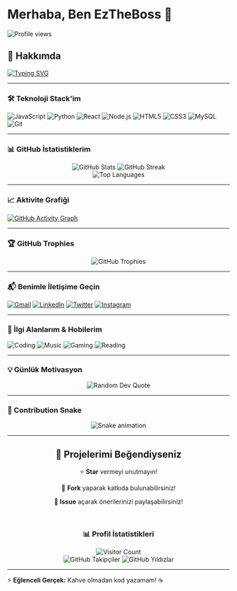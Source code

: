 # Merhaba, Ben EzTheBoss 👋

![Profile views](https://komarev.com/ghpvc/?username=jokerizm3169&label=Profil%20görüntülenme&color=0e75b6&style=flat)

## 🚀 Hakkımda

[![Typing SVG](https://readme-typing-svg.herokuapp.com?font=Fira+Code&size=25&pause=1000&color=79FF97&center=true&vCenter=true&width=600&lines=Full+Stack+Developer+💻;Modern+uygulamalar+geliştiriyorum+🚀;Birlikte+harika+şeyler+yapalım+💡)](https://git.io/typing-svg)

---

### 🛠️ Teknoloji Stack'im

![JavaScript](https://img.shields.io/badge/JavaScript-F7DF1E?style=for-the-badge&logo=javascript&logoColor=black)
![Python](https://img.shields.io/badge/Python-3776AB?style=for-the-badge&logo=python&logoColor=white)
![React](https://img.shields.io/badge/React-20232A?style=for-the-badge&logo=react&logoColor=61DAFB)
![Node.js](https://img.shields.io/badge/Node.js-43853D?style=for-the-badge&logo=node.js&logoColor=white)
![HTML5](https://img.shields.io/badge/HTML5-E34F26?style=for-the-badge&logo=html5&logoColor=white)
![CSS3](https://img.shields.io/badge/CSS3-1572B6?style=for-the-badge&logo=css3&logoColor=white)
![MySQL](https://img.shields.io/badge/MySQL-00000F?style=for-the-badge&logo=mysql&logoColor=white)
![Git](https://img.shields.io/badge/Git-F05032?style=for-the-badge&logo=git&logoColor=white)

---

### 📊 GitHub İstatistiklerim

<div align="center">
  <img src="https://github-readme-stats.vercel.app/api?username=jokerizm3169&show_icons=true&theme=react&bg_color=0D1117&title_color=79ff97&text_color=ffffff" alt="GitHub Stats" />
  
  <img src="https://github-readme-streak-stats.herokuapp.com?user=jokerizm3169&theme=dark&background=0D1117&border=0D1117" alt="GitHub Streak" />
</div>

<div align="center">
  <img src="https://github-readme-stats.vercel.app/api/top-langs/?username=jokerizm3169&layout=compact&theme=react&bg_color=0D1117&border_color=0D1117&title_color=79ff97&text_color=ffffff" alt="Top Languages" />
</div>

---

### 📈 Aktivite Grafiği

[![GitHub Activity Graph](https://github-readme-activity-graph.vercel.app/graph?username=jokerizm3169&theme=react-dark&bg_color=0D1117&color=79ff97&line=79ff97&point=ffffff)](https://github.com/ashutosh00710/github-readme-activity-graph)

---

### 🏆 GitHub Trophies

<div align="center">
  <img src="https://github-profile-trophy.vercel.app/?username=jokerizm3169&theme=darkhub&no-frame=true&margin-w=15" alt="GitHub Trophies" />
</div>

---

### 📬 Benimle İletişime Geçin

[![Gmail](https://img.shields.io/badge/Gmail-333?style=for-the-badge&logo=gmail&logoColor=red)](mailto:EMAIL_ADRESINIZ)
[![LinkedIn](https://img.shields.io/badge/LinkedIn-333?style=for-the-badge&logo=linkedin&logoColor=0e76a8)](https://linkedin.com/in/LINKEDIN_KULLANICI_ADINIZ)
[![Twitter](https://img.shields.io/badge/Twitter-333?style=for-the-badge&logo=twitter&logoColor=1da1f2)](https://twitter.com/TWITTER_KULLANICI_ADINIZ)
[![Instagram](https://img.shields.io/badge/Instagram-333?style=for-the-badge&logo=instagram&logoColor=e4405f)](https://instagram.com/INSTAGRAM_KULLANICI_ADINIZ)

---

### 🎯 İlgi Alanlarım & Hobilerim

![Coding](https://img.shields.io/badge/Coding-FF4500?style=for-the-badge&logo=visual-studio-code&logoColor=white)
![Music](https://img.shields.io/badge/Music-FF4500?style=for-the-badge&logo=spotify&logoColor=white)
![Gaming](https://img.shields.io/badge/Gaming-7289DA?style=for-the-badge&logo=steam&logoColor=white)
![Reading](https://img.shields.io/badge/Reading-32CD32?style=for-the-badge&logo=goodreads&logoColor=white)

---

### 💡 Günlük Motivasyon

<div align="center">
  <img src="https://quotes-github-readme.vercel.app/api?type=horizontal&theme=dark" alt="Random Dev Quote" />
</div>

---

### 🐍 Contribution Snake

<div align="center">
  <img src="https://raw.githubusercontent.com/jokerizm3169/jokerizm3169/output/github-contribution-grid-snake.svg" alt="Snake animation" />
</div>

---

<div align="center">
  <h2>🌟 Projelerimi Beğendiyseniz</h2>
  <p>⭐ <strong>Star</strong> vermeyi unutmayın!</p>
  <p>🔄 <strong>Fork</strong> yaparak katkıda bulunabilirsiniz!</p>
  <p>💬 <strong>Issue</strong> açarak önerilerinizi paylaşabilirsiniz!</p>
  
  <br>
  
  <h3>📊 Profil İstatistikleri</h3>
  <img src="https://profile-counter.glitch.me/jokerizm3169/count.svg" alt="Visitor Count" />
  
  <br>
  
  <img src="https://img.shields.io/github/followers/jokerizm3169?label=Takipçiler&style=social" alt="GitHub Takipçiler" />
  <img src="https://img.shields.io/github/stars/jokerizm3169?affiliations=OWNER&style=social" alt="GitHub Yıldızlar" />
</div>

---

⚡ **Eğlenceli Gerçek:** Kahve olmadan kod yazamam! ☕
